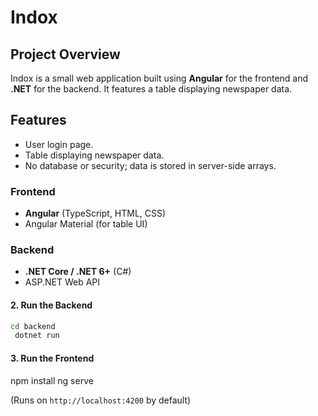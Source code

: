 # Indox

## Project Overview

Indox is a small web application built using **Angular** for the frontend and **.NET** for the backend. It features a table displaying newspaper data.

## Features

- User login page.
- Table displaying newspaper data.
- No database or security; data is stored in server-side arrays.

### Frontend

- **Angular** (TypeScript, HTML, CSS)
- Angular Material (for table UI)

### Backend

- **.NET Core / .NET 6+** (C#)
- ASP.NET Web API



#### 2. Run the Backend

```sh
cd backend
 dotnet run
```


#### 3. Run the Frontend


npm install
ng serve

(Runs on `http://localhost:4200` by default)





